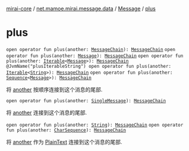 [mirai-core](../../index.md) / [net.mamoe.mirai.message.data](../index.md) / [Message](index.md) / [plus](./plus.md)

# plus

`open operator fun plus(another: `[`MessageChain`](../-message-chain/index.md)`): `[`MessageChain`](../-message-chain/index.md)
`open operator fun plus(another: `[`Message`](index.md)`): `[`MessageChain`](../-message-chain/index.md)
`open operator fun plus(another: `[`Iterable`](https://kotlinlang.org/api/latest/jvm/stdlib/kotlin.collections/-iterable/index.html)`<`[`Message`](index.md)`>): `[`MessageChain`](../-message-chain/index.md)
`@JvmName("plusIterableString") open operator fun plus(another: `[`Iterable`](https://kotlinlang.org/api/latest/jvm/stdlib/kotlin.collections/-iterable/index.html)`<`[`String`](https://kotlinlang.org/api/latest/jvm/stdlib/kotlin/-string/index.html)`>): `[`MessageChain`](../-message-chain/index.md)
`open operator fun plus(another: `[`Sequence`](https://kotlinlang.org/api/latest/jvm/stdlib/kotlin.sequences/-sequence/index.html)`<`[`Message`](index.md)`>): `[`MessageChain`](../-message-chain/index.md)

将 [another](plus.md#net.mamoe.mirai.message.data.Message$plus(net.mamoe.mirai.message.data.MessageChain)/another) 按顺序连接到这个消息的尾部.

`open operator fun plus(another: `[`SingleMessage`](../-single-message.md)`): `[`MessageChain`](../-message-chain/index.md)

将 [another](plus.md#net.mamoe.mirai.message.data.Message$plus(net.mamoe.mirai.message.data.SingleMessage)/another) 连接到这个消息的尾部.

`open operator fun plus(another: `[`String`](https://kotlinlang.org/api/latest/jvm/stdlib/kotlin/-string/index.html)`): `[`MessageChain`](../-message-chain/index.md)
`open operator fun plus(another: `[`CharSequence`](https://kotlinlang.org/api/latest/jvm/stdlib/kotlin/-char-sequence/index.html)`): `[`MessageChain`](../-message-chain/index.md)

将 [another](plus.md#net.mamoe.mirai.message.data.Message$plus(kotlin.String)/another) 作为 [PlainText](../-plain-text/index.md) 连接到这个消息的尾部.

